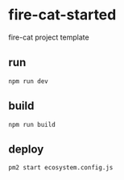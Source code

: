 # fire-cat-started
fire-cat project template

## run
`npm run dev`

## build
`npm run build`

## deploy
`pm2 start ecosystem.config.js`